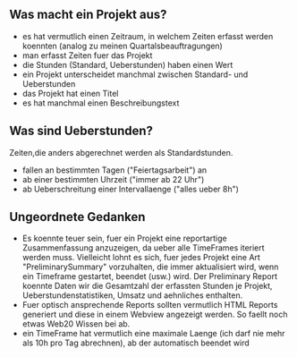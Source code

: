 Was macht ein Projekt aus?
--------------------------

- es hat vermutlich einen Zeitraum, in welchem Zeiten erfasst werden koennten (analog zu meinen Quartalsbeauftragungen)
- man erfasst Zeiten fuer das Projekt
- die Stunden (Standard, Ueberstunden) haben einen Wert
- ein Projekt unterscheidet manchmal zwischen Standard- und Ueberstunden
- das Projekt hat einen Titel
- es hat manchmal einen Beschreibungstext

Was sind Ueberstunden?
----------------------

Zeiten,die anders abgerechnet werden als Standardstunden.

- fallen an bestimmten Tagen ("Feiertagsarbeit") an
- ab einer bestimmten Uhrzeit ("immer ab 22 Uhr")
- ab Ueberschreitung einer Intervallaenge ("alles ueber 8h")

Ungeordnete Gedanken
--------------------

* Es koennte teuer sein, fuer ein Projekt eine reportartige Zusammenfassung anzuzeigen, da ueber alle TimeFrames iteriert werden muss. Vielleicht lohnt es sich, fuer jedes Projekt eine Art "PreliminarySummary" vorzuhalten, die immer aktualisiert wird, wenn ein Timeframe gestartet, beendet (usw.) wird. Der Preliminary Report koennte Daten wir die Gesamtzahl der erfassten Stunden je Projekt, Ueberstundenstatistiken, Umsatz und aehnliches enthalten. 
* Fuer optisch ansprechende Reports sollten vermutlich HTML Reports generiert und diese in einem Webview angezeigt werden. So faellt noch etwas Web20 Wissen bei ab.
* ein TimeFrame hat vermutlich eine maximale Laenge (ich darf nie mehr als 10h pro Tag abrechnen), ab der automatisch beendet wird